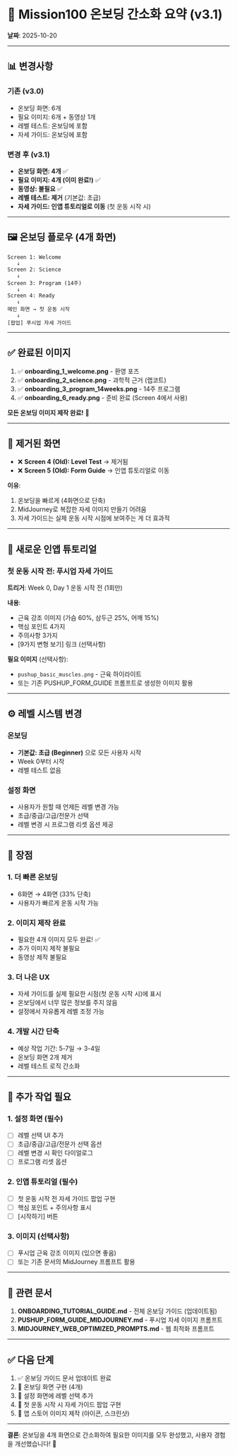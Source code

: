 # 🎯 Mission100 온보딩 간소화 요약 (v3.1)

**날짜**: 2025-10-20

---

## 📊 변경사항

### 기존 (v3.0)
- 온보딩 화면: 6개
- 필요 이미지: 6개 + 동영상 1개
- 레벨 테스트: 온보딩에 포함
- 자세 가이드: 온보딩에 포함

### 변경 후 (v3.1)
- **온보딩 화면: 4개** ✅
- **필요 이미지: 4개 (이미 완료!)** ✅
- **동영상: 불필요** ✅
- **레벨 테스트: 제거** (기본값: 초급)
- **자세 가이드: 인앱 튜토리얼로 이동** (첫 운동 시작 시)

---

## 🖼️ 온보딩 플로우 (4개 화면)

```
Screen 1: Welcome
   ↓
Screen 2: Science
   ↓
Screen 3: Program (14주)
   ↓
Screen 4: Ready
   ↓
메인 화면 → 첫 운동 시작
   ↓
[팝업] 푸시업 자세 가이드
```

---

## ✅ 완료된 이미지

1. ✅ **onboarding_1_welcome.png** - 환영 포즈
2. ✅ **onboarding_2_science.png** - 과학적 근거 (랩코트)
3. ✅ **onboarding_3_program_14weeks.png** - 14주 프로그램
4. ✅ **onboarding_6_ready.png** - 준비 완료 (Screen 4에서 사용)

**모든 온보딩 이미지 제작 완료!** 🎉

---

## 🚫 제거된 화면

- ❌ **Screen 4 (Old): Level Test** → 제거됨
- ❌ **Screen 5 (Old): Form Guide** → 인앱 튜토리얼로 이동

**이유**:
1. 온보딩을 빠르게 (4화면으로 단축)
2. MidJourney로 복잡한 자세 이미지 만들기 어려움
3. 자세 가이드는 실제 운동 시작 시점에 보여주는 게 더 효과적

---

## 📱 새로운 인앱 튜토리얼

### 첫 운동 시작 전: 푸시업 자세 가이드

**트리거**: Week 0, Day 1 운동 시작 전 (1회만)

**내용**:
- 근육 강조 이미지 (가슴 60%, 삼두근 25%, 어깨 15%)
- 핵심 포인트 4가지
- 주의사항 3가지
- [9가지 변형 보기] 링크 (선택사항)

**필요 이미지** (선택사항):
- `pushup_basic_muscles.png` - 근육 하이라이트
- 또는 기존 PUSHUP_FORM_GUIDE 프롬프트로 생성한 이미지 활용

---

## ⚙️ 레벨 시스템 변경

### 온보딩
- **기본값: 초급 (Beginner)** 으로 모든 사용자 시작
- Week 0부터 시작
- 레벨 테스트 없음

### 설정 화면
- 사용자가 원할 때 언제든 레벨 변경 가능
- 초급/중급/고급/전문가 선택
- 레벨 변경 시 프로그램 리셋 옵션 제공

---

## 🎯 장점

### 1. 더 빠른 온보딩
- 6화면 → 4화면 (33% 단축)
- 사용자가 빠르게 운동 시작 가능

### 2. 이미지 제작 완료
- 필요한 4개 이미지 모두 완료! ✅
- 추가 이미지 제작 불필요
- 동영상 제작 불필요

### 3. 더 나은 UX
- 자세 가이드를 실제 필요한 시점(첫 운동 시작 시)에 표시
- 온보딩에서 너무 많은 정보를 주지 않음
- 설정에서 자유롭게 레벨 조정 가능

### 4. 개발 시간 단축
- 예상 작업 기간: 5-7일 → 3-4일
- 온보딩 화면 2개 제거
- 레벨 테스트 로직 간소화

---

## 📝 추가 작업 필요

### 1. 설정 화면 (필수)
- [ ] 레벨 선택 UI 추가
- [ ] 초급/중급/고급/전문가 선택 옵션
- [ ] 레벨 변경 시 확인 다이얼로그
- [ ] 프로그램 리셋 옵션

### 2. 인앱 튜토리얼 (필수)
- [ ] 첫 운동 시작 전 자세 가이드 팝업 구현
- [ ] 핵심 포인트 + 주의사항 표시
- [ ] [시작하기] 버튼

### 3. 이미지 (선택사항)
- [ ] 푸시업 근육 강조 이미지 (있으면 좋음)
- [ ] 또는 기존 문서의 MidJourney 프롬프트 활용

---

## 🎨 관련 문서

1. **ONBOARDING_TUTORIAL_GUIDE.md** - 전체 온보딩 가이드 (업데이트됨)
2. **PUSHUP_FORM_GUIDE_MIDJOURNEY.md** - 푸시업 자세 이미지 프롬프트
3. **MIDJOURNEY_WEB_OPTIMIZED_PROMPTS.md** - 웹 최적화 프롬프트

---

## ✅ 다음 단계

1. ✅ 온보딩 가이드 문서 업데이트 완료
2. 🔄 온보딩 화면 구현 (4개)
3. 🔄 설정 화면에 레벨 선택 추가
4. 🔄 첫 운동 시작 시 자세 가이드 팝업 구현
5. 🔄 앱 스토어 이미지 제작 (아이콘, 스크린샷)

---

**결론**: 온보딩을 4개 화면으로 간소화하여 필요한 이미지를 모두 완성했고, 사용자 경험을 개선했습니다! 🎉
